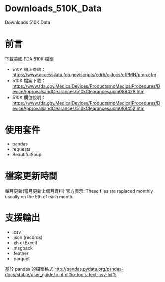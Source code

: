 # Downloads_510K_Data
Downloads 510K Data

# 前言
下載美國 FDA [510K](https://www.fda.gov/MedicalDevices/ProductsandMedicalProcedures/DeviceApprovalsandClearances/510kClearances/ucm089428.htm) 檔案

- 510K 線上查詢： https://www.accessdata.fda.gov/scripts/cdrh/cfdocs/cfPMN/pmn.cfm
- 510K 檔案下載： https://www.fda.gov/MedicalDevices/ProductsandMedicalProcedures/DeviceApprovalsandClearances/510kClearances/ucm089428.htm
- 510K 欄位說明： https://www.fda.gov/MedicalDevices/ProductsandMedicalProcedures/DeviceApprovalsandClearances/510kClearances/ucm089452.htm

# 使用套件

- pandas
- requests
- BeautifulSoup

# 檔案更新時間
每月更新(當月更新上個月資料)
官方表示: These files are replaced monthly usually on the 5th of each month.

# 支援輸出

- .csv
- .json (records)
- .xlsx (Excel)
- .msgpack
- .feather
- .parquet

基於 pandas 的檔案格式
http://pandas.pydata.org/pandas-docs/stable/user_guide/io.html#io-tools-text-csv-hdf5